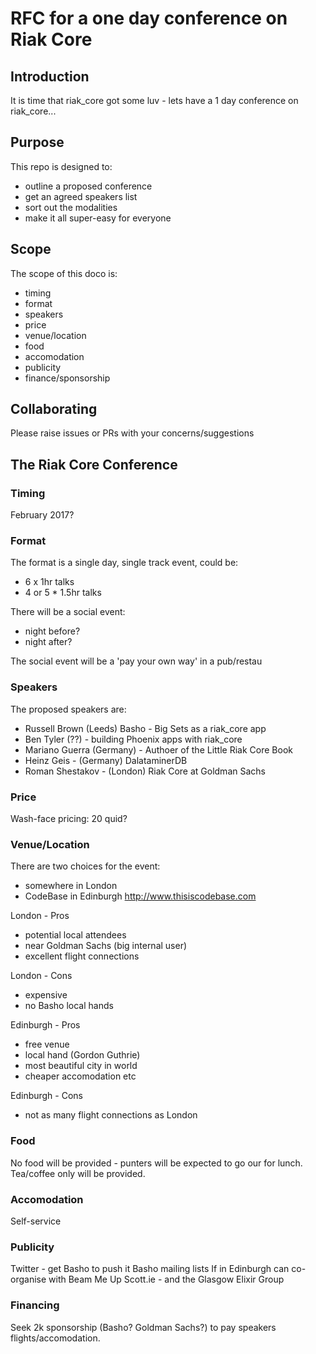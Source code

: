 # RFC for a one day conference on Riak Core

## Introduction

It is time that riak_core got some luv - lets have a 1 day conference on riak_core...

## Purpose

This repo is designed to:
* outline a proposed conference
* get an agreed speakers list
* sort out the modalities
* make it all super-easy for everyone

## Scope

The scope of this doco is:
* timing
* format
* speakers
* price
* venue/location
* food
* accomodation
* publicity
* finance/sponsorship

## Collaborating

Please raise issues or PRs with your concerns/suggestions

## The Riak Core Conference

### Timing

February 2017?

### Format

The format is a single day, single track event, could be:
* 6 x 1hr talks
* 4 or 5 * 1.5hr talks

There will be a social event:
* night before?
* night after?

The social event will be a 'pay your own way' in a pub/restau

### Speakers

The proposed speakers are:
* Russell Brown (Leeds) Basho - Big Sets as a riak_core app
* Ben Tyler (??) - building Phoenix apps with riak_core
* Mariano Guerra (Germany) - Authoer of the Little Riak Core Book
* Heinz Geis - (Germany) DalataminerDB
* Roman Shestakov - (London) Riak Core at Goldman Sachs 

### Price

Wash-face pricing:
20 quid?

### Venue/Location

There are two choices for the event:
* somewhere in London
* CodeBase in Edinburgh http://www.thisiscodebase.com

London - Pros
* potential local attendees
* near Goldman Sachs (big internal user)
* excellent flight connections

London - Cons
* expensive
* no Basho local hands

Edinburgh - Pros
* free venue
* local hand (Gordon Guthrie)
* most beautiful city in world
* cheaper accomodation etc

Edinburgh - Cons
* not as many flight connections as London

### Food

No food will be provided - punters will be expected to go our for lunch. Tea/coffee only will be provided.

### Accomodation

Self-service

### Publicity

Twitter - get Basho to push it
Basho mailing lists
If in Edinburgh can co-organise with Beam Me Up Scott.ie - and the Glasgow Elixir Group

### Financing

Seek 2k sponsorship (Basho? Goldman Sachs?) to pay speakers flights/accomodation.
